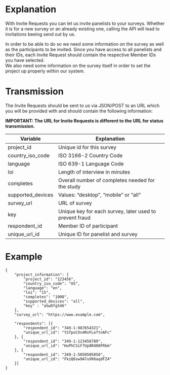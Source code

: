 # Explanation

With Invite Requests you can let us invite panelists to your surveys. Whether it is for a new survey or an already existing one, calling the API will lead to invitations beeing send out by us.<br />

In order to be able to do so we need some information on the survey as well as the participants to be invited.
Since you have access to all panelists and their IDs, each Invite Request should contain the respective Member IDs you have selected.<br />
We also need some information on the survey itself in order to set the project up properly within our system.<br />

# Transmission

The Invite Requests should be sent to us via JSON/POST to an URL which you will be provided with and should contain the following information:

**IMPORTANT: The URL for Invite Requests is different to the URL for status transmission.**


Variable | Explanation
--- | ---
project_id | Unique id for this survey
country_iso_code | ISO 3166-2 Country Code
language | ISO 639-1 Language Code
loi | Length of interview in minutes
completes | Overall number of completes needed for the study
supported_devices | Values: “desktop”, “mobile” or “all”
survey_url | URL of survey
key | Unique key for each survey, later used to prevent fraud
respondent_id | Member ID of participant 
unique_url_id | Unique ID for panelist and survey


# Example

```
{
	"project_information": {
		"project_id": "123456",
		"country_iso_code": "US",
		"language": "en",
		"loi": "15",
		"completes": "1000",
		"supported_devices": "all",
		"key" : "aSwDfg546"
	},
	"survey_url": "https://www.example.com",

	"respondents": [{
		"respondent_id": "349-1-987654321",
		"unique_url_id": "tSfpoCXn4RnFLeftnAFc"
	}, {
		"respondent_id": "349-1-123456789",
		"unique_url_id": "HuPhCSiF7Up8R408FRbm"
	}, {
		"respondent_id": "349-1-5050505050",
		"unique_url_id": "FkiQ6sw9A7uVK6aqdFZ4"
	}]
}
```












